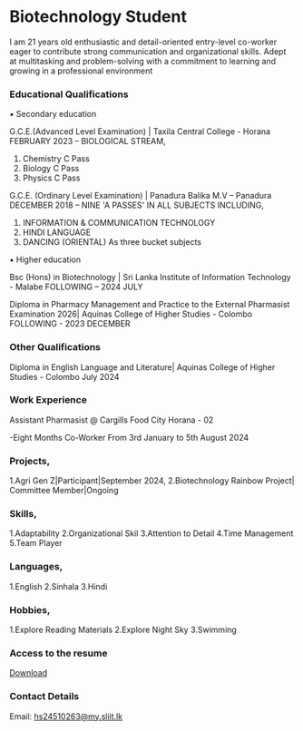 # Biotechnology Student
I am 21 years old enthusiastic and detail-oriented entry-level co-worker eager to contribute strong communication and organizational skills. Adept at multitasking and problem-solving with a commitment to learning and growing in a professional environment

### Educational Qualifications
▪ Secondary education

G.C.E.(Advanced Level Examination) | Taxila Central College - Horana
FEBRUARY 2023 – BIOLOGICAL STREAM,

1.	Chemistry            C Pass
2.	Biology              C Pass
3.	Physics              C Pass 

G.C.E. (Ordinary Level Examination) | Panadura Balika M.V – Panadura 
DECEMBER 2018 – NINE 'A PASSES' IN ALL SUBJECTS INCLUDING,
1.	INFORMATION & COMMUNICATION TECHNOLOGY
2.	HINDI LANGUAGE
3.	DANCING (ORIENTAL)
As three bucket subjects

▪ Higher education

Bsc (Hons) in Biotechnology | Sri Lanka Institute of Information Technology - Malabe
FOLLOWING – 2024 JULY

Diploma in Pharmacy Management and Practice to the External Pharmasist Examination 2026| Aquinas College of Higher Studies - Colombo 
FOLLOWING - 2023 DECEMBER

### Other Qualifications
Diploma in English Language and Literature| Aquinas College of Higher Studies - Colombo 
July 2024


### Work Experience
Assistant Pharmasist @ Cargills Food City Horana - 02

-Eight Months Co-Worker From 3rd January to 5th August 2024

### Projects,
1.Agri Gen Z|Participant|September 2024,
2.Biotechnology Rainbow Project| Committee Member|Ongoing

### Skills,
 
 1.Adaptability
 2.Organizational Skil
 3.Attention to Detail
 4.Time Management
 5.Team Player

### Languages,
 
1.English
2.Sinhala
3.Hindi

### Hobbies,

1.Explore Reading Materials
2.Explore Night Sky
3.Swimming

### Access to the resume
[Download](https://drive.google.com/file/d/1BrYfi2qIlpm9pluwqEKprvkkhsHErUUP/view?usp=sharing)

### Contact Details
Email: hs24510263@my.sliit.lk

 
 








